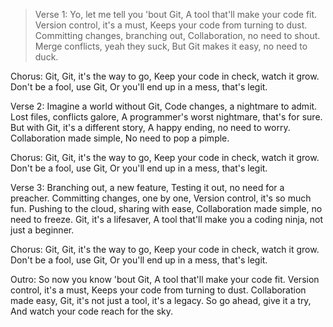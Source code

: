 > Verse 1:
Yo, let me tell you 'bout Git,
A tool that'll make your code fit.
Version control, it's a must,
Keeps your code from turning to dust.
Committing changes, branching out,
Collaboration, no need to shout.
Merge conflicts, yeah they suck,
But Git makes it easy, no need to duck.

Chorus:
Git, Git, it's the way to go,
Keep your code in check, watch it grow.
Don't be a fool, use Git,
Or you'll end up in a mess, that's legit.

Verse 2:
Imagine a world without Git,
Code changes, a nightmare to admit.
Lost files, conflicts galore,
A programmer's worst nightmare, that's for sure.
But with Git, it's a different story,
A happy ending, no need to worry.
Collaboration made simple,
No need to pop a pimple.

Chorus:
Git, Git, it's the way to go,
Keep your code in check, watch it grow.
Don't be a fool, use Git,
Or you'll end up in a mess, that's legit.

Verse 3:
Branching out, a new feature,
Testing it out, no need for a preacher.
Committing changes, one by one,
Version control, it's so much fun.
Pushing to the cloud, sharing with ease,
Collaboration made simple, no need to freeze.
Git, it's a lifesaver,
A tool that'll make you a coding ninja, not just a beginner.

Chorus:
Git, Git, it's the way to go,
Keep your code in check, watch it grow.
Don't be a fool, use Git,
Or you'll end up in a mess, that's legit.

Outro:
So now you know 'bout Git,
A tool that'll make your code fit.
Version control, it's a must,
Keeps your code from turning to dust.
Collaboration made easy,
Git, it's not just a tool, it's a legacy.
So go ahead, give it a try,
And watch your code reach for the sky.

